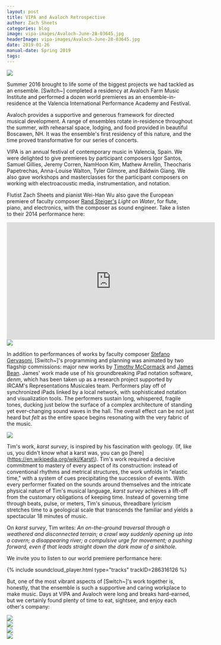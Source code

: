 ```yaml
---
layout: post
title: VIPA and Avaloch Retrospective
author: Zach Sheets
categories: blog
image: vipa-images/Avaloch-June-28-03645.jpg
headerImage: vipa-images/Avaloch-June-28-03645.jpg
date: 2019-01-26
manual-date: Spring 2019
tags:
---
```


<img class="float-sm-left col-sm-4 col-lg-3 pl-0" src="{{ site.images }}/vipa-images/Avaloch-June-28-03611.jpg">

Summer 2016 brought to life some of the biggest projects we had tackled as an ensemble. [Switch~] completed a residency at Avaloch Farm Music Institute and performed a dozen world premieres as an ensemble-in-residence at the Valencia International Performance Academy and Festival.

Avaloch provides a supportive and generous framework for directed musical development. A range of ensembles rotate in-residence throughout the summer, with rehearsal space, lodging, and food provided in beautiful Boscawen, NH. It was the ensemble's first residency of this nature, and the time proved transformative for our series of concerts.

<!-- <img class="float-sm-right col-sm-4 col-lg-3 p4-0" src="{{ site.images }}/vipa-images/Day2-ZachSheets-leads-SwitchEnsemble-Notation-Workshop.jpg"> -->

VIPA is an annual festival of contemporary music in Valencia, Spain. We were delighted to give premieres by participant composers Igor Santos, Samuel Gillies, Jeremy Corren, NamHoon Kim, Mathew Arrellin, Theocharis Papetrechas, Anna-Louise Walton, Tyler Gilmore, and Baldwin Giang. We also gave workshops and masterclasses for the participant composers on working with electroacoustic media, instrumentation, and notation.

Flutist Zach Sheets and pianist Wei-Han Wu also gave the European premiere of faculty composer [Rand Steiger's](http://rand.info/) *Light on Water*, for flute, piano, and electronics, with the composer as sound engineer. Take a listen to their 2014 performance here:

<div class="d-flex justify-content-center mb-5">
  <iframe class="embed-responsive-item" width="560" height="315" src="https://www.youtube.com/embed/wkRoWju29AI" frameborder="0" allowfullscreen></iframe>
</div>

<img class="float-sm-left col-sm-4 col-lg-3 pl-0" src="{{ site.images }}/vipa-images/bean-reh.jpg">

In addition to performances of works by faculty composer [Stefano Gervasoni](https://www.stefanogervasoni.net/), \[Switch\~\]'s programming and planning was animated by two flagship commissions: major new works by [Timothy McCormack](http://www.timothy-mccormack.com/) and [James Bean](jamesbean.info). James' work made use of his groundbreaking iPad notation software, *denm*, which has been taken up as a research project supported by IRCAM's Representations Musicales team. Performers play off of synchronized iPads linked by a local network, with sophisticated notation and visualization tools. The performers sustain long, whispered, fragile tones, ducking just below the surface of a complex architecture of standing yet ever-changing sound waves in the hall. The overall effect can be not just heard but *felt* as the entire space begins resonating with the very fabric of the music.

<img class="float-sm-right col-sm-4 col-lg-3 p4-0" src="{{ site.images }}/vipa-images/Avaloch-June-28-03631.jpg">

Tim's work, *karst survey*, is inspired by his fascination with geology. (If, like us, you didn't know what a karst was, you can go [here](https://en.wikipedia.org/wiki/Karst\). Tim's work required a decisive commitment to mastery of every aspect of its construction: instead of conventional rhythms and metrical structures, the work unfolds in "elastic time," with a system of cues precipitating the succession of events. With every performer fixated on the sounds around themselves and the intricate physical nature of Tim's musical language, *karst survey* achieves a lift-off from the customary obligations of keeping time. Instead of governing time through beats, pulse, or meters, Tim's sinuous, threadbare lyricism stretches time to a geological scale that transcends the familiar and yields a spectacular 18 minutes of music.


On *karst survey*, Tim writes: *An on-the-ground traversal through a weathered and disconnected terrain; a crawl way suddenly opening up into a cavern; a disappearing river; a compulsive urge for movement; a pushing forward, even if that leads straight down the dark maw of a sinkhole.*

We invite you to listen to our world premiere performance here:

{% include soundcloud_player.html type="tracks" trackID=286316126 %}

But, one of the most vibrant aspects of \[Switch\~\]'s work together is, honestly, that the ensemble is such a supportive and caring workplace to make music. Days at VIPA and Avaloch were long and breaks hard-earned, but we certainly found plenty of time to eat, sightsee, and enjoy each other's company:

<div class="d-flex bd-highlight">
  <div class="p-2 flex-fill bd-highlight"><img src="{{ site.images }}/vipa-images/Avaloch-June-28-2-2.jpg"></div>
  <div class="p-2 flex-fill bd-highlight"><img src="{{ site.images }}/vipa-images/Avaloch-June-28-2-4.jpg"></div>
</div>
<div class="d-flex bd-highlight">
  <div class="p-2 flex-fill bd-highlight"><img src="{{ site.images }}/vipa-images/Avaloch-June-28-2-6.jpg"></div>
  <div class="p-2 flex-fill bd-highlight"><img src="{{ site.images }}/vipa-images/IMG_2912.jpg"></div>
</div>
